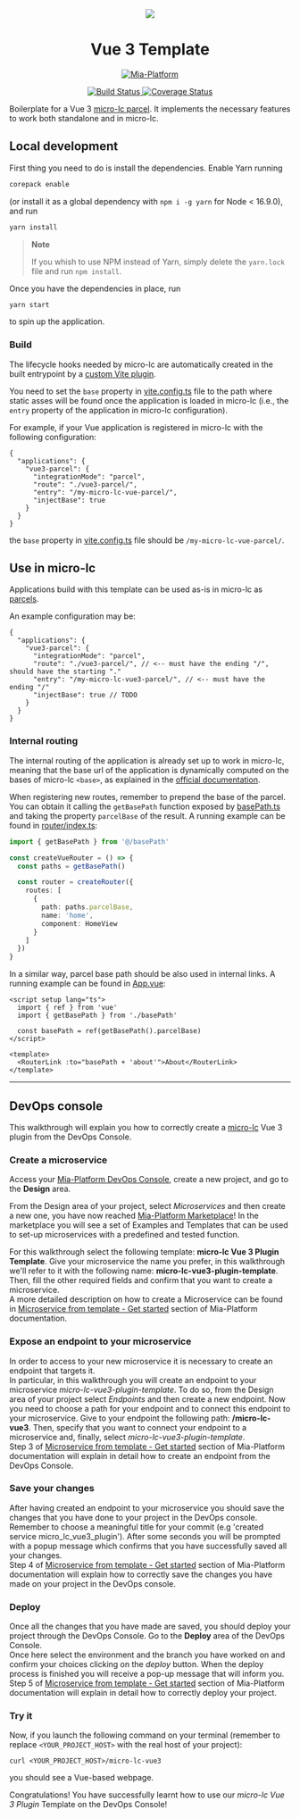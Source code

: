 <div align="center">
  <img src="https://avatars.githubusercontent.com/u/92730708?s=96&v=4" /> 
  <h1>Vue 3 Template</h1>
</div>

<p align="center">
  <a href="https://mia-platform.eu/?utm_source=referral&utm_medium=github&utm_campaign=micro-lc">
    <img src="https://img.shields.io/badge/Supported%20by-Mia--Platform-green?style=for-the-badge&link=https://mia-platform.eu/&color=DE0D92&labelColor=214147" alt="Mia-Platform"/>
  </a>
</p>

<p align="center">
  <a href="https://github.com/micro-lc/vue3-template/actions">
    <img src="https://github.com/micro-lc/vue3-template/workflows/Main%20CI/badge.svg" alt="Build Status" />
  </a>

  <a href="https://coveralls.io/github/micro-lc/vue3-template?branch=main">
    <img src="https://coveralls.io/repos/github/micro-lc/vue3-template/badge.svg?branch=master" alt="Coverage Status" />
  </a>
</p>

Boilerplate for a Vue 3 [micro-lc parcel](https://micro-lc.io/docs/guides/applications/parcels). It implements the
necessary features to work both standalone and in micro-lc.

## Local development

First thing you need to do is install the dependencies. Enable Yarn running 

```sh
corepack enable
```

(or install it as a global dependency with `npm i -g yarn` for Node < 16.9.0), and run 

```sh
yarn install
```

> **Note**
>
> If you whish to use NPM instead of Yarn, simply delete the `yarn.lock` file and run `npm install`.

Once you have the dependencies in place, run

```sh
yarn start
```

to spin up the application.

### Build

The lifecycle hooks needed by micro-lc are automatically created in the built entrypoint by a
[custom Vite plugin](./plugins/vite-plugin-micro-lc.ts).

You need to set the `base` property in [vite.config.ts](./vite.config.ts) file to the path where static asses will be
found once the application is loaded in micro-lc (i.e., the `entry` property of the application in micro-lc configuration).

For example, if your Vue application is registered in micro-lc with the following configuration:

```json5
{
  "applications": {
    "vue3-parcel": {
      "integrationMode": "parcel",
      "route": "./vue3-parcel/",
      "entry": "/my-micro-lc-vue-parcel/",
      "injectBase": true
    }
  }
}
```

the `base` property in [vite.config.ts](./vite.config.ts) file should be `/my-micro-lc-vue-parcel/`.

## Use in micro-lc

Applications build with this template can be used as-is in micro-lc as [parcels](https://micro-lc.io/docs/guides/applications/parcels).

An example configuration may be:

```json5
{
  "applications": {
    "vue3-parcel": {
      "integrationMode": "parcel",
      "route": "./vue3-parcel/", // <-- must have the ending "/", should have the starting "."
      "entry": "/my-micro-lc-vue3-parcel/", // <-- must have the ending "/"
      "injectBase": true // TODO
    }
  }
}
```

### Internal routing

The internal routing of the application is already set up to work in micro-lc, meaning that the base url of the application is dynamically
computed on the bases of micro-lc `<base>`, as explained in the [official documentation](https://micro-lc.io/docs/guides/applications/parcels/#injectbase).

When registering new routes, remember to prepend the base of the parcel. You can obtain it calling the `getBasePath` function
exposed by [basePath.ts](./src//basePath.ts) and taking the property `parcelBase` of the result. A running example can be
found in [router/index.ts](./src/router/index.ts):

```ts
import { getBasePath } from '@/basePath'

const createVueRouter = () => {
  const paths = getBasePath()

  const router = createRouter({
    routes: [
      {
        path: paths.parcelBase,
        name: 'home',
        component: HomeView
      }
    ]
  })
}
```

In a similar way, parcel base path should be also used in internal links.  A running example can be found in 
[App.vue](./src/App.vue):

```vue
<script setup lang="ts">
  import { ref } from 'vue'
  import { getBasePath } from './basePath'

  const basePath = ref(getBasePath().parcelBase)
</script>

<template>
  <RouterLink :to="basePath + 'about'">About</RouterLink>
</template>

```

---

## DevOps console

This walkthrough will explain you how to correctly create a [micro-lc](https://www.micro-lc.io) Vue 3 plugin from the DevOps Console.

### Create a microservice

Access your [Mia-Platform DevOps Console](https://console.cloud.mia-platform.eu/login), create a new project, and go to the **Design** area.

From the Design area of your project, select _Microservices_ and then create a new one, you have now reached [Mia-Platform Marketplace](https://docs.mia-platform.eu/development_suite/api-console/api-design/marketplace/)!
In the marketplace you will see a set of Examples and Templates that can be used to set-up microservices with a predefined and tested function.

For this walkthrough select the following template: **micro-lc Vue 3 Plugin Template**.
Give your microservice the name you prefer, in this walkthrough we'll refer to it with the following name: **micro-lc-vue3-plugin-template**. Then, fill the other required fields and confirm that you want to create a microservice.  
A more detailed description on how to create a Microservice can be found in [Microservice from template - Get started](https://docs.mia-platform.eu/development_suite/api-console/api-design/custom_microservice_get_started/#2-service-creation) section of Mia-Platform documentation.

### Expose an endpoint to your microservice

In order to access to your new microservice it is necessary to create an endpoint that targets it.  
In particular, in this walkthrough you will create an endpoint to your microservice *micro-lc-vue3-plugin-template*. To do so, from the Design area of your project select _Endpoints_ and then create a new endpoint.
Now you need to choose a path for your endpoint and to connect this endpoint to your microservice. Give to your endpoint the following path: **/micro-lc-vue3**. Then, specify that you want to connect your endpoint to a microservice and, finally, select *micro-lc-vue3-plugin-template*.  
Step 3 of [Microservice from template - Get started](https://docs.mia-platform.eu/development_suite/api-console/api-design/custom_microservice_get_started/#3-creating-the-endpoint) section of Mia-Platform documentation will explain in detail how to create an endpoint from the DevOps Console.

### Save your changes

After having created an endpoint to your microservice you should save the changes that you have done to your project in the DevOps console.  
Remember to choose a meaningful title for your commit (e.g 'created service micro_lc_vue3_plugin'). After some seconds you will be prompted with a popup message which confirms that you have successfully saved all your changes.  
Step 4 of [Microservice from template - Get started](https://docs.mia-platform.eu/development_suite/api-console/api-design/custom_microservice_get_started/#4-save-the-project) section of Mia-Platform documentation will explain how to correctly save the changes you have made on your project in the DevOps console.

### Deploy

Once all the changes that you have made are saved, you should deploy your project through the DevOps Console. Go to the **Deploy** area of the DevOps Console.  
Once here select the environment and the branch you have worked on and confirm your choices clicking on the *deploy* button. When the deploy process is finished you will receive a pop-up message that will inform you.  
Step 5 of [Microservice from template - Get started](https://docs.mia-platform.eu/development_suite/api-console/api-design/custom_microservice_get_started/#5-deploy-the-project-through-the-api-console) section of Mia-Platform documentation will explain in detail how to correctly deploy your project.

### Try it

Now, if you launch the following command on your terminal (remember to replace `<YOUR_PROJECT_HOST>` with the real host of your project):

```shell
curl <YOUR_PROJECT_HOST>/micro-lc-vue3
```

you should see a Vue-based webpage.

Congratulations! You have successfully learnt how to use our _micro-lc Vue 3 Plugin_ Template on the DevOps Console!
